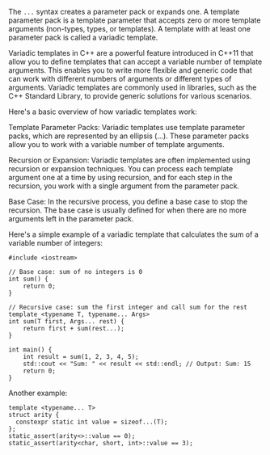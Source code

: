 The ```...``` syntax creates a parameter pack or expands one. A template parameter pack is a template parameter that accepts zero or more template arguments (non-types, types, or templates). A template with at least one parameter pack is called a variadic template.

Variadic templates in C++ are a powerful feature introduced in C++11 that allow you to define templates that can accept a variable number of template arguments. This enables you to write more flexible and generic code that can work with different numbers of arguments or different types of arguments. Variadic templates are commonly used in libraries, such as the C++ Standard Library, to provide generic solutions for various scenarios.

Here's a basic overview of how variadic templates work:

Template Parameter Packs: Variadic templates use template parameter packs, which are represented by an ellipsis (...). These parameter packs allow you to work with a variable number of template arguments.

Recursion or Expansion: Variadic templates are often implemented using recursion or expansion techniques. You can process each template argument one at a time by using recursion, and for each step in the recursion, you work with a single argument from the parameter pack.

Base Case: In the recursive process, you define a base case to stop the recursion. The base case is usually defined for when there are no more arguments left in the parameter pack.

Here's a simple example of a variadic template that calculates the sum of a variable number of integers:

```
#include <iostream>

// Base case: sum of no integers is 0
int sum() {
    return 0;
}

// Recursive case: sum the first integer and call sum for the rest
template <typename T, typename... Args>
int sum(T first, Args... rest) {
    return first + sum(rest...);
}

int main() {
    int result = sum(1, 2, 3, 4, 5);
    std::cout << "Sum: " << result << std::endl; // Output: Sum: 15
    return 0;
}
```

Another example:
```
template <typename... T>
struct arity {
  constexpr static int value = sizeof...(T);
};
static_assert(arity<>::value == 0);
static_assert(arity<char, short, int>::value == 3);
```
